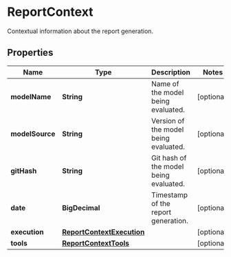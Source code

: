 

# ReportContext

Contextual information about the report generation.

## Properties

| Name | Type | Description | Notes |
|------------ | ------------- | ------------- | -------------|
|**modelName** | **String** | Name of the model being evaluated. |  [optional] |
|**modelSource** | **String** | Version of the model being evaluated. |  [optional] |
|**gitHash** | **String** | Git hash of the model being evaluated. |  [optional] |
|**date** | **BigDecimal** | Timestamp of the report generation. |  [optional] |
|**execution** | [**ReportContextExecution**](ReportContextExecution.md) |  |  [optional] |
|**tools** | [**ReportContextTools**](ReportContextTools.md) |  |  [optional] |



